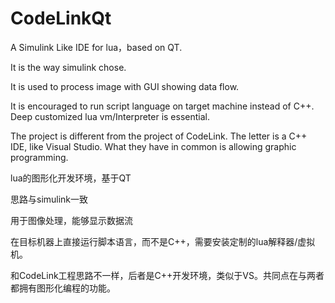 # CodeLinkQt
A Simulink Like IDE for lua，based on QT.

It is the way simulink chose.

It is used to process image with GUI showing data flow.

It is encouraged to run script language on target machine instead of C++. Deep customized lua vm/Interpreter is essential.

The project is different from the project of CodeLink. The letter is a C++ IDE, like Visual Studio. What they have in common is allowing graphic programming.

lua的图形化开发环境，基于QT

思路与simulink一致

用于图像处理，能够显示数据流

在目标机器上直接运行脚本语言，而不是C++，需要安装定制的lua解释器/虚拟机。

和CodeLink工程思路不一样，后者是C++开发环境，类似于VS。共同点在与两者都拥有图形化编程的功能。
